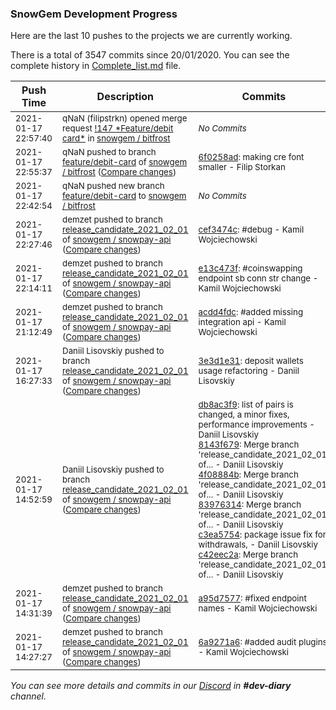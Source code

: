 
### SnowGem Development Progress

Here are the last 10 pushes to the projects we are currently working.

There is a total of 3547 commits since 20/01/2020. You can see the complete history in
 [Complete_list.md](Complete_list.md) file.

| Push Time | Description | Commits |
| --- | --- | --- |
| <sub>2021-01-17 22:57:40</sub> | <sub>qNaN (filipstrkn) opened merge request [\!147 \*Feature/debit card\*](https://gitlab.com/snowgem/bitfrost/-/merge_requests/147) in [snowgem / bitfrost](https://gitlab.com/snowgem/bitfrost)</sub> | <sub>_No Commits_</sub> |
| <sub>2021-01-17 22:55:37</sub> | <sub>qNaN pushed to branch [feature/debit\-card](https://gitlab.com/snowgem/bitfrost/commits/feature/debit-card) of [snowgem / bitfrost](https://gitlab.com/snowgem/bitfrost) ([Compare changes](https://gitlab.com/snowgem/bitfrost/compare/6acc4aa71f423d9c654ea5be68b95f9e15e02660...6f0258ad9f278f7e80e1dd69d73bd09bbd50e790))</sub> | <sub>[6f0258ad](https://gitlab.com/snowgem/bitfrost/-/commit/6f0258ad9f278f7e80e1dd69d73bd09bbd50e790): making cre font smaller - Filip Storkan</sub> |
| <sub>2021-01-17 22:42:54</sub> | <sub>qNaN pushed new branch [feature/debit\-card](https://gitlab.com/snowgem/bitfrost/commits/feature/debit-card) to [snowgem / bitfrost](https://gitlab.com/snowgem/bitfrost)</sub> | <sub>_No Commits_</sub> |
| <sub>2021-01-17 22:27:46</sub> | <sub>demzet pushed to branch [release\_candidate\_2021\_02\_01](https://gitlab.com/snowgem/snowpay-api/commits/release_candidate_2021_02_01) of [snowgem / snowpay\-api](https://gitlab.com/snowgem/snowpay-api) ([Compare changes](https://gitlab.com/snowgem/snowpay-api/compare/e13c473f438c15d08e97f9fd25a3f33fef04fc9e...cef3474cf2b121b36e41138872804e6f2caab280))</sub> | <sub>[cef3474c](https://gitlab.com/snowgem/snowpay-api/-/commit/cef3474cf2b121b36e41138872804e6f2caab280): #debug - Kamil Wojciechowski</sub> |
| <sub>2021-01-17 22:14:11</sub> | <sub>demzet pushed to branch [release\_candidate\_2021\_02\_01](https://gitlab.com/snowgem/snowpay-api/commits/release_candidate_2021_02_01) of [snowgem / snowpay\-api](https://gitlab.com/snowgem/snowpay-api) ([Compare changes](https://gitlab.com/snowgem/snowpay-api/compare/acdd4fdce2a9c05a11f877e1d4a1a2e6762ec406...e13c473f438c15d08e97f9fd25a3f33fef04fc9e))</sub> | <sub>[e13c473f](https://gitlab.com/snowgem/snowpay-api/-/commit/e13c473f438c15d08e97f9fd25a3f33fef04fc9e): #coinswapping endpoint sb conn str change - Kamil Wojciechowski</sub> |
| <sub>2021-01-17 21:12:49</sub> | <sub>demzet pushed to branch [release\_candidate\_2021\_02\_01](https://gitlab.com/snowgem/snowpay-api/commits/release_candidate_2021_02_01) of [snowgem / snowpay\-api](https://gitlab.com/snowgem/snowpay-api) ([Compare changes](https://gitlab.com/snowgem/snowpay-api/compare/3e3d1e31f575404cc90088e8456fb7331c33df14...acdd4fdce2a9c05a11f877e1d4a1a2e6762ec406))</sub> | <sub>[acdd4fdc](https://gitlab.com/snowgem/snowpay-api/-/commit/acdd4fdce2a9c05a11f877e1d4a1a2e6762ec406): #added missing integration api - Kamil Wojciechowski</sub> |
| <sub>2021-01-17 16:27:33</sub> | <sub>Daniil Lisovskiy pushed to branch [release\_candidate\_2021\_02\_01](https://gitlab.com/snowgem/snowpay-api/commits/release_candidate_2021_02_01) of [snowgem / snowpay\-api](https://gitlab.com/snowgem/snowpay-api) ([Compare changes](https://gitlab.com/snowgem/snowpay-api/compare/c42eec2a06acce8e0be3c1b84da655327781ecf0...3e3d1e31f575404cc90088e8456fb7331c33df14))</sub> | <sub>[3e3d1e31](https://gitlab.com/snowgem/snowpay-api/-/commit/3e3d1e31f575404cc90088e8456fb7331c33df14): deposit wallets usage refactoring - Daniil Lisovskiy</sub> |
| <sub>2021-01-17 14:52:59</sub> | <sub>Daniil Lisovskiy pushed to branch [release\_candidate\_2021\_02\_01](https://gitlab.com/snowgem/snowpay-api/commits/release_candidate_2021_02_01) of [snowgem / snowpay\-api](https://gitlab.com/snowgem/snowpay-api) ([Compare changes](https://gitlab.com/snowgem/snowpay-api/compare/a95d7577c2d9b2b756665228312732bc790457ed...c42eec2a06acce8e0be3c1b84da655327781ecf0))</sub> | <sub>[db8ac3f9](https://gitlab.com/snowgem/snowpay-api/-/commit/db8ac3f9f0aef5d079cfb0b403692731491dfc71): list of pairs is changed, a minor fixes, performance improvements - Daniil Lisovskiy<br>[8143f679](https://gitlab.com/snowgem/snowpay-api/-/commit/8143f679f4befb95f1a4afe570acc939ab6672b9): Merge branch 'release_candidate_2021_02_01' of... - Daniil Lisovskiy<br>[4f08884b](https://gitlab.com/snowgem/snowpay-api/-/commit/4f08884b0d5ad6f3c4003fe3077bfafba612fba6): Merge branch 'release_candidate_2021_02_01' of... - Daniil Lisovskiy<br>[83976314](https://gitlab.com/snowgem/snowpay-api/-/commit/83976314aa55c66440f594f3c2ce9a5d36e7a25e): Merge branch 'release_candidate_2021_02_01' of... - Daniil Lisovskiy<br>[c3ea5754](https://gitlab.com/snowgem/snowpay-api/-/commit/c3ea57544c603ece8599a6297c0772affb0ac222): package issue fix for withdrawals, - Daniil Lisovskiy<br>[c42eec2a](https://gitlab.com/snowgem/snowpay-api/-/commit/c42eec2a06acce8e0be3c1b84da655327781ecf0): Merge branch 'release_candidate_2021_02_01' of... - Daniil Lisovskiy</sub> |
| <sub>2021-01-17 14:31:39</sub> | <sub>demzet pushed to branch [release\_candidate\_2021\_02\_01](https://gitlab.com/snowgem/snowpay-api/commits/release_candidate_2021_02_01) of [snowgem / snowpay\-api](https://gitlab.com/snowgem/snowpay-api) ([Compare changes](https://gitlab.com/snowgem/snowpay-api/compare/6a9271a6415caef5a54f1b28457f455da4ed585a...a95d7577c2d9b2b756665228312732bc790457ed))</sub> | <sub>[a95d7577](https://gitlab.com/snowgem/snowpay-api/-/commit/a95d7577c2d9b2b756665228312732bc790457ed): #fixed endpoint names - Kamil Wojciechowski</sub> |
| <sub>2021-01-17 14:27:27</sub> | <sub>demzet pushed to branch [release\_candidate\_2021\_02\_01](https://gitlab.com/snowgem/snowpay-api/commits/release_candidate_2021_02_01) of [snowgem / snowpay\-api](https://gitlab.com/snowgem/snowpay-api) ([Compare changes](https://gitlab.com/snowgem/snowpay-api/compare/4be2eff49c789b2d88c2028febbc7124f180b198...6a9271a6415caef5a54f1b28457f455da4ed585a))</sub> | <sub>[6a9271a6](https://gitlab.com/snowgem/snowpay-api/-/commit/6a9271a6415caef5a54f1b28457f455da4ed585a): #added audit plugins - Kamil Wojciechowski</sub> |

_You can see more details and commits in our [Discord](https://discord.gg/zumGnbg) in **#dev-diary** channel._
